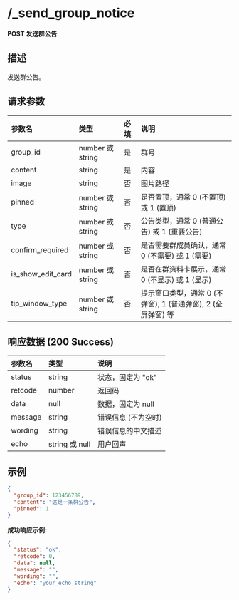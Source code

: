 # /_send_group_notice

**POST 发送群公告**

## 描述

发送群公告。

## 请求参数

| 参数名            | 类型             | 必填 | 说明                                                                |
| :---------------- | :--------------- | :--- | :------------------------------------------------------------------ |
| group_id          | number 或 string | 是   | 群号                                                                |
| content           | string           | 是   | 内容                                                                |
| image             | string           | 否   | 图片路径                                                            |
| pinned            | number 或 string | 否   | 是否置顶，通常 0 (不置顶) 或 1 (置顶)                               |
| type              | number 或 string | 否   | 公告类型，通常 0 (普通公告) 或 1 (重要公告)                         |
| confirm_required  | number 或 string | 否   | 是否需要群成员确认，通常 0 (不需要) 或 1 (需要)                     |
| is_show_edit_card | number 或 string | 否   | 是否在群资料卡展示，通常 0 (不显示) 或 1 (显示)                     |
| tip_window_type   | number 或 string | 否   | 提示窗口类型，通常 0 (不弹窗), 1 (普通弹窗), 2 (全屏弹窗) 等      |

## 响应数据 (200 Success)

| 参数名  | 类型           | 说明                 |
| :------ | :------------- | :------------------- |
| status  | string         | 状态，固定为 "ok"    |
| retcode | number         | 返回码               |
| data    | null           | 数据，固定为 null    |
| message | string         | 错误信息 (不为空时)  |
| wording | string         | 错误信息的中文描述 |
| echo    | string 或 null | 用户回声             |

## 示例

```json
{
  "group_id": 123456789,
  "content": "这是一条群公告",
  "pinned": 1
}
```

**成功响应示例:**

```json
{
  "status": "ok",
  "retcode": 0,
  "data": null,
  "message": "",
  "wording": "",
  "echo": "your_echo_string"
}
```
